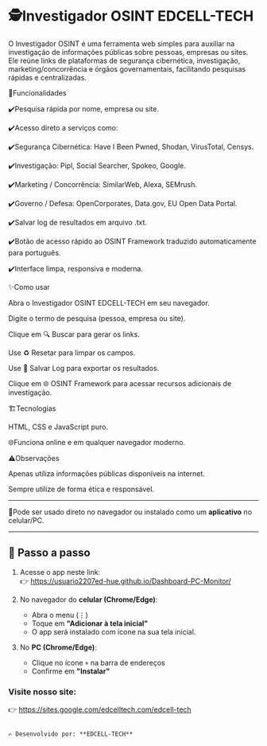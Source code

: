 # 🕵️Investigador OSINT EDCELL-TECH

O Investigador OSINT é uma ferramenta web simples para auxiliar na investigação de informações públicas sobre pessoas, empresas ou sites.
Ele reúne links de plataformas de segurança cibernética, investigação, marketing/concorrência e órgãos governamentais, facilitando pesquisas rápidas e centralizadas.

📑Funcionalidades

✔️Pesquisa rápida por nome, empresa ou site.

✔️Acesso direto a serviços como:

✔️Segurança Cibernética: Have I Been Pwned, Shodan, VirusTotal, Censys.

✔️Investigação: Pipl, Social Searcher, Spokeo, Google.

✔️Marketing / Concorrência: SimilarWeb, Alexa, SEMrush.

✔️Governo / Defesa: OpenCorporates, Data.gov, EU Open Data Portal.

✔️Salvar log de resultados em arquivo .txt.

✔️Botão de acesso rápido ao OSINT Framework
 traduzido automaticamente para português.

✔️Interface limpa, responsiva e moderna.

✨Como usar

Abra o Investigador OSINT EDCELL-TECH em seu navegador.

Digite o termo de pesquisa (pessoa, empresa ou site).

Clique em 🔍 Buscar para gerar os links.

Use ♻️ Resetar para limpar os campos.

Use 💾 Salvar Log para exportar os resultados.

Clique em 🌐 OSINT Framework para acessar recursos adicionais de investigação.

🏗️Tecnologias

HTML, CSS e JavaScript puro.

🌐Funciona online e em qualquer navegador moderno.

⚠️Observações

Apenas utiliza informações públicas disponíveis na internet.

Sempre utilize de forma ética e responsável.

---

📌Pode ser usado direto no navegador ou instalado como um **aplicativo** no celular/PC.

---

## 🚀 Passo a passo
1. Acesse o app neste link:  
   👉 https://usuario2207ed-hue.github.io/Dashboard-PC-Monitor/ 

2. No navegador do **celular (Chrome/Edge)**:  
   - Abra o menu (⋮)  
   - Toque em **"Adicionar à tela inicial"**  
   - O app será instalado com ícone na sua tela inicial.  

3. No **PC (Chrome/Edge)**:  
   - Clique no ícone `+` na barra de endereços  
   - Confirme em **"Instalar"**  

### Visite nosso site: 

   👉 https://sites.google.com/edcelltech.com/edcell-tech

```

✍️ Desenvolvido por: **EDCELL-TECH**
